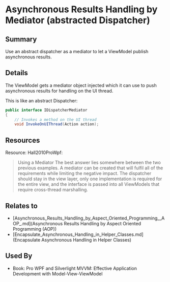 # Asynchronous Results Handling by Mediator (abstracted Dispatcher)

## Summary
Use an abstract dispatcher as a mediator to let a ViewModel publish asynchronous results.

## Details
The ViewModel gets a mediator object injected which it can use to push asynchronous results for handling on the UI thread.

This is like an abstract Dispatcher:
```cs
public interface IDispatcherMediator
{
    // Invokes a method on the UI thread
    void InvokeOnUIThread(Action action);
```

## Resources
Resource: Hall2010ProWpf:
> Using a Mediator
> The best answer lies somewhere between the two previous examples. A mediator can be created that will fulfil all of the requirements while limiting the negative impact. The dispatcher should stay in the view layer, only one implementation is required for the entire view, and the interface is passed into all ViewModels that require cross-thread marshalling.


## Relates to

* [Asynchronous_Results_Handling_by_Aspect_Oriented_Programming__AOP_.md](Asynchronous Results Handling by Aspect Oriented Programming (AOP))
* [Encapsulate_Asynchronous_Handling_in_Helper_Classes.md](Encapsulate Asynchronous Handling in Helper Classes)

## Used By
* Book: Pro WPF and Silverlight MVVM: Effective Application Development with Model-View-ViewModel

